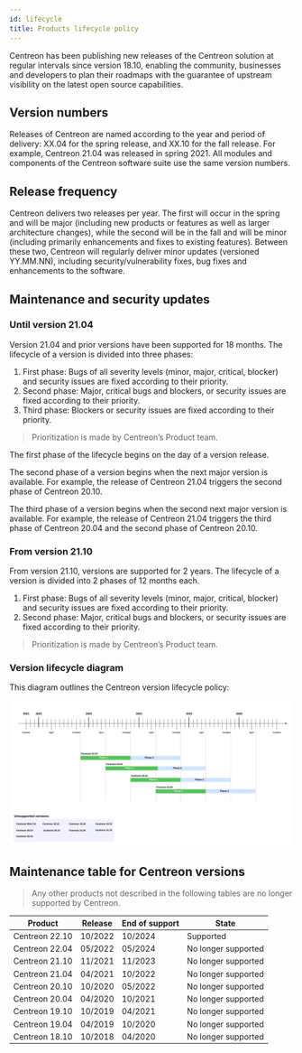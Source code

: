 ```yaml
---
id: lifecycle
title: Products lifecycle policy
---
```


Centreon has been publishing new releases of the
Centreon solution at regular intervals since version 18.10, enabling the community, businesses and
developers to plan their roadmaps with the guarantee of upstream visibility on the
latest open source capabilities.

## Version numbers

Releases of Centreon are named according to the year and period of delivery: 
XX.04 for the spring release, and XX.10 for the fall release.
For example, Centreon 21.04 was released in spring 2021. All modules and
components of the Centreon software suite use the same version numbers.

## Release frequency

Centreon delivers two releases per year. The first
will occur in the spring and will be major (including new products or features as well as larger architecture changes),
while the second will be in the fall and will be minor (including primarily enhancements and fixes to existing features). 
Between these two, Centreon will regularly deliver minor updates (versioned YY.MM.NN), 
including security/vulnerability fixes, bug fixes and enhancements to the software.

## Maintenance and security updates

### Until version 21.04

Version 21.04 and prior versions have been supported for 18 months. The lifecycle of a version is divided into three phases:

1.  First phase: Bugs of all severity levels (minor, major, critical, blocker)
    and security issues are fixed according to their priority.
2.  Second phase: Major, critical bugs and blockers, or security issues are
    fixed according to their priority.
3.  Third phase: Blockers or security issues are fixed according to their priority.

> Prioritization is made by Centreon’s Product team.

The first phase of the lifecycle begins on the day of a version release.

The second phase of a version begins when the next major version is available.
For example, the release of Centreon 21.04 triggers the second phase of Centreon
20.10.

The third phase of a version begins when the second next major version is
available. For example, the release of Centreon 21.04 triggers the third phase of
Centreon 20.04 and the second phase of Centreon 20.10.

### From version 21.10

From version 21.10, versions are supported for 2 years. The lifecycle of a version is divided into 2 phases of 12 months each.

1.  First phase: Bugs of all severity levels (minor, major, critical, blocker)
    and security issues are fixed according to their priority.
2.  Second phase: Major, critical bugs and blockers, or security issues are
    fixed according to their priority.

> Prioritization is made by Centreon’s Product team.

### Version lifecycle diagram

This diagram outlines the Centreon version lifecycle policy:

![image](../assets/releases/lifecycle.png)

## Maintenance table for Centreon versions

> Any other products not described in the following tables are no longer supported
> by Centreon.

| Product        | Release      | End of support| State               |
|----------------|--------------|---------------|---------------------|
| Centreon 22.10 | 10/2022      | 10/2024       | Supported           |
| Centreon 22.04 | 05/2022      | 05/2024       | No longer supported |
| Centreon 21.10 | 11/2021      | 11/2023       | No longer supported |
| Centreon 21.04 | 04/2021      | 10/2022       | No longer supported |
| Centreon 20.10 | 10/2020      | 05/2022       | No longer supported |
| Centreon 20.04 | 04/2020      | 10/2021       | No longer supported |
| Centreon 19.10 | 10/2019      | 04/2021       | No longer supported |
| Centreon 19.04 | 04/2019      | 10/2020       | No longer supported |
| Centreon 18.10 | 10/2018      | 04/2020       | No longer supported |

